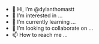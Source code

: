 - 👋 Hi, I’m @dylanthomastt
- 👀 I’m interested in ...
- 🌱 I’m currently learning ...
- 💞️ I’m looking to collaborate on ...
- 📫 How to reach me ...

<!---
dylanthomastt/dylanthomastt is a ✨ special ✨ repository because its `README.md` (this file) appears on your GitHub profile.
You can click the Preview link to take a look at your changes.
--->

